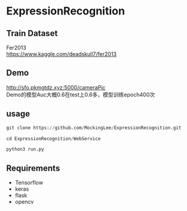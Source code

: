 # ExpressionRecognition

## Train Dataset
Fer2013  
https://www.kaggle.com/deadskull7/fer2013

## Demo
http://sfo.pkmgtdz.xyz:5000/cameraPic  
Demo的模型Auc大概0.6在test上0.6多，模型训练epoch400次



## usage
```python
git clone https://github.com/MockingLee/ExpressionRecognition.git

cd ExpressionRecognition/WebService

python3 run.py

```

## Requirements

 - Tensorflow
 - keras
 - flask
 - opencv
